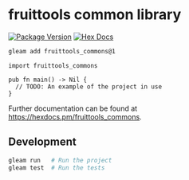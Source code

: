 # fruittools common library

[![Package Version](https://img.shields.io/hexpm/v/fruittools_commons)](https://hex.pm/packages/fruittools_commons)
[![Hex Docs](https://img.shields.io/badge/hex-docs-ffaff3)](https://hexdocs.pm/fruittools_commons/)

```sh
gleam add fruittools_commons@1
```
```gleam
import fruittools_commons

pub fn main() -> Nil {
  // TODO: An example of the project in use
}
```

Further documentation can be found at <https://hexdocs.pm/fruittools_commons>.

## Development

```sh
gleam run   # Run the project
gleam test  # Run the tests
```
